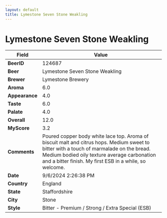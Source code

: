 ```yaml
---
layout: default
title: Lymestone Seven Stone Weakling
---
```


# Lymestone Seven Stone Weakling

| Field         | Value     |
|---------------|-----------|
| **BeerID** | 124687 |
| **Beer** | Lymestone Seven Stone Weakling |
| **Brewer** | Lymestone Brewery |
| **Aroma** | 6.0 |
| **Appearance** | 4.0 |
| **Taste** | 6.0 |
| **Palate** | 4.0 |
| **Overall** | 12.0 |
| **MyScore** | 3.2 |
| **Comments** | Poured copper body white lace top.  Aroma of biscuit malt and citrus hops.  Medium sweet to bitter with a touch of marmalade on the bread. Medium bodied oily texture average carbonation and a bitter finish. My first ESB in a while, so welcome.   |
| **Date** | 9/6/2024 2:26:38 PM |
| **Country** | England |
| **State** | Staffordshire |
| **City** | Stone |
| **Style** | Bitter - Premium / Strong / Extra Special (ESB) |
